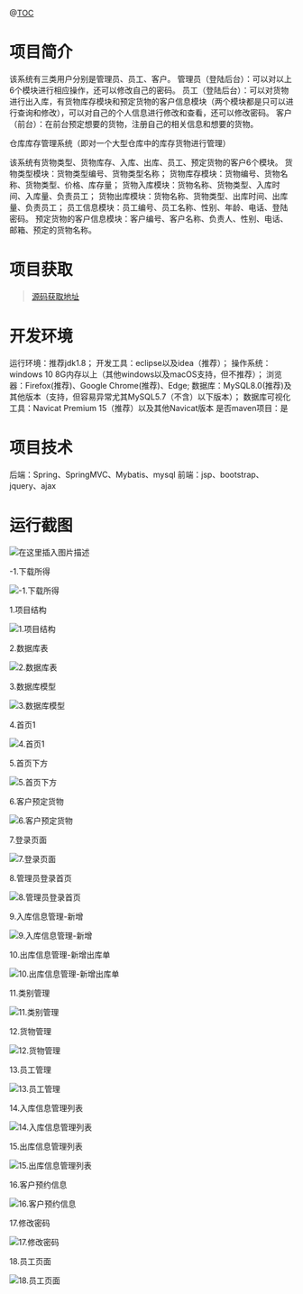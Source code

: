 
@[TOC](C00142基于SSM的小型仓库库存管理系统)
# 项目简介
该系统有三类用户分别是管理员、员工、客户。
管理员（登陆后台）：可以对以上6个模块进行相应操作，还可以修改自己的密码。
员工（登陆后台）：可以对货物进行出入库，有货物库存模块和预定货物的客户信息模块（两个模块都是只可以进行查询和修改），可以对自己的个人信息进行修改和查看，还可以修改密码。
客户（前台）：在前台预定想要的货物，注册自己的相关信息和想要的货物。

仓库库存管理系统（即对一个大型仓库中的库存货物进行管理）

该系统有货物类型、货物库存、入库、出库、员工、预定货物的客户6个模块。
货物类型模块：货物类型编号、货物类型名称；
货物库存模块：货物编号、货物名称、货物类型、价格、库存量；
货物入库模块：货物名称、货物类型、入库时间、入库量、负责员工；
货物出库模块：货物名称、货物类型、出库时间、出库量、负责员工；
员工信息模块：员工编号、员工名称、性别、年龄、电话、登陆密码。
预定货物的客户信息模块：客户编号、客户名称、负责人、性别、电话、邮箱、预定的货物名称。

 # 项目获取
> [源码获取地址](http://www.manoncode.cn/details?id=142)

 
# 开发环境

运行环境：推荐jdk1.8；
开发工具：eclipse以及idea（推荐）；
操作系统：windows 10 8G内存以上（其他windows以及macOS支持，但不推荐）；
浏览器：Firefox(推荐)、Google Chrome(推荐)、Edge;
数据库：MySQL8.0(推荐)及其他版本（支持，但容易异常尤其MySQL5.7（不含）以下版本）；
数据库可视化工具：Navicat Premium 15（推荐）以及其他Navicat版本
是否maven项目：是


 # 项目技术
 
后端：Spring、SpringMVC、Mybatis、mysql
前端：jsp、bootstrap、jquery、ajax

 # 运行截图
 
![在这里插入图片描述](https://img-blog.csdnimg.cn/9b3f446e7e03467bab7730eef1b0475c.png#pic_center)

  -1.下载所得 

![-1.下载所得](https://img-blog.csdnimg.cn/img_convert/af29c8d1fb7be10a368d57be07cb6e04.png)

  1.项目结构 

![1.项目结构](https://img-blog.csdnimg.cn/img_convert/37519bab3bebd28a91bad289738d74e5.png)

  2.数据库表 

![2.数据库表](https://img-blog.csdnimg.cn/img_convert/938767b5403f846d2f7a5405fda02fe6.png)

  3.数据库模型 

![3.数据库模型](https://img-blog.csdnimg.cn/img_convert/9869190ee5bfd6b95672f4aca5a3bc63.png)

  4.首页1 

![4.首页1](https://img-blog.csdnimg.cn/img_convert/6bf5f6a2e25734311926c774c5261acb.png)

  5.首页下方 

![5.首页下方](https://img-blog.csdnimg.cn/img_convert/398b86f5111c18b30de49c6843a18f04.png)

  6.客户预定货物 

![6.客户预定货物](https://img-blog.csdnimg.cn/img_convert/47ed40e93120bc7ea7ab519c3eaf614b.png)

  7.登录页面 

![7.登录页面](https://img-blog.csdnimg.cn/img_convert/3a85f82f8c5448ab1ccda2dfdc3c5dcc.png)

  8.管理员登录首页 

![8.管理员登录首页](https://img-blog.csdnimg.cn/img_convert/6c0b67de4fb0c91536a59e16f5fdcdc3.png)

  9.入库信息管理-新增 

![9.入库信息管理-新增](https://img-blog.csdnimg.cn/img_convert/b7b895b87fe40945c1c7033c4f784ef1.png)

  10.出库信息管理-新增出库单 

![10.出库信息管理-新增出库单](https://img-blog.csdnimg.cn/img_convert/b9df609a611b16cc8bbf6eebd13b832a.png)

  11.类别管理 

![11.类别管理](https://img-blog.csdnimg.cn/img_convert/e92513ff177f5daaffabdd30e7be4958.png)

  12.货物管理 

![12.货物管理](https://img-blog.csdnimg.cn/img_convert/8bcf7dfc1cbd24bba3c7c37e9a51b725.png)

  13.员工管理 

![13.员工管理](https://img-blog.csdnimg.cn/img_convert/5629c9c285e956a46f4ea808a4910328.png)

  14.入库信息管理列表 

![14.入库信息管理列表](https://img-blog.csdnimg.cn/img_convert/f0111d1c82ebfc54ea9926f0f929f555.png)

  15.出库信息管理列表 

![15.出库信息管理列表](https://img-blog.csdnimg.cn/img_convert/2403f1ef468e49098413999bddb62cdf.png)

  16.客户预约信息 

![16.客户预约信息](https://img-blog.csdnimg.cn/img_convert/3c689b67f92076659dcdec058f0b93f6.png)

  17.修改密码 

![17.修改密码](https://img-blog.csdnimg.cn/img_convert/09575cd1f6aea24bc93bce5d29c34684.png)

  18.员工页面 

![18.员工页面](https://img-blog.csdnimg.cn/img_convert/cfbc3a5f1a40a097b4ee6cfe52862c19.png)
